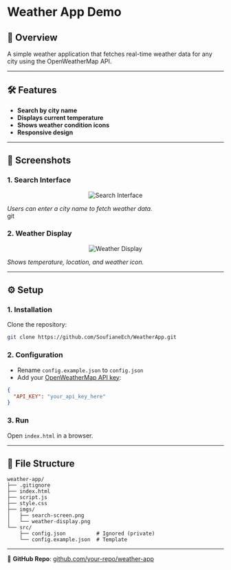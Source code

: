 # Weather App Demo

## 📌 Overview  
A simple weather application that fetches real-time weather data for any city using the OpenWeatherMap API.  

---

## 🛠️ Features  
- **Search by city name**  
- **Displays current temperature**  
- **Shows weather condition icons**  
- **Responsive design**  

---

## 📸 Screenshots  

### 1. **Search Interface**  

<div align=center>

![Search Interface](https://github.com/SoufianeEch/WeatherApp/blob/main/imgs/Screenshot01.png)  

</div>

*Users can enter a city name to fetch weather data.*  
git
### 2. **Weather Display**  

<div align=center>

![Weather Display](https://github.com/SoufianeEch/WeatherApp/blob/main/imgs/Screenshot02.png)  

</div>

*Shows temperature, location, and weather icon.*  

---

## ⚙️ Setup  

### 1. **Installation**  
Clone the repository:  
```bash  
git clone https://github.com/SoufianeEch/WeatherApp.git
```  

### 2. **Configuration**  
- Rename `config.example.json` to `config.json`  
- Add your [OpenWeatherMap API key](https://openweathermap.org/api):  
```json  
{  
  "API_KEY": "your_api_key_here"  
}  
```  

### 3. **Run**  
Open `index.html` in a browser.  

---

## 📂 File Structure  
```  
weather-app/  
├── .gitignore  
├── index.html  
├── script.js  
├── style.css  
├── imgs/  
│   ├── search-screen.png  
│   └── weather-display.png  
└── src/  
    ├── config.json          # Ignored (private)  
    └── config.example.json  # Template  
```  

---


🔗 **GitHub Repo**: [github.com/your-repo/weather-app](https://github.com/SoufianEch/WeatherApp)  
